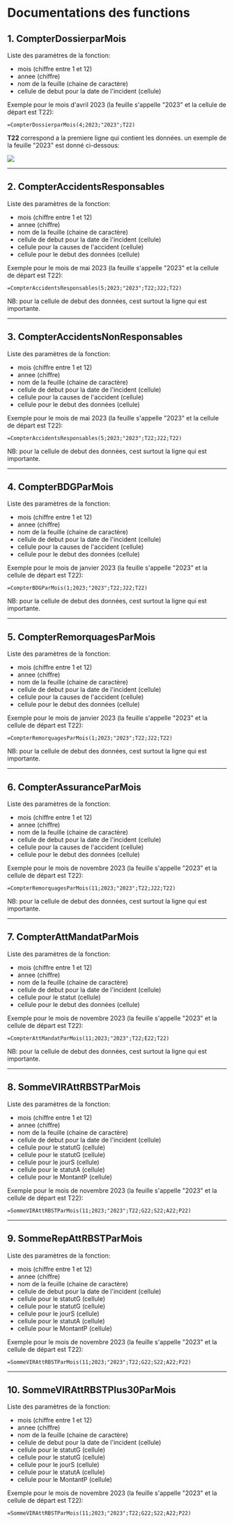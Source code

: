 
# Documentations des functions 

## 1. CompterDossierparMois

Liste des paramètres de la fonction:
- mois (chiffre entre 1 et 12)
- annee (chiffre)
- nom de la feuille (chaine de caractère)
- cellule de debut pour la date de l'incident (cellule)

Exemple pour le mois d'avril 2023 (la feuille s'appelle "2023" et la cellule de départ est T22):

```excel
=CompterDossierparMois(4;2023;"2023";T22)
```

**T22** correspond a la premiere ligne qui contient les données. un exemple de la feuille "2023" est donné ci-dessous:

![](1.png)

---


## 2. CompterAccidentsResponsables

Liste des paramètres de la fonction:
- mois (chiffre entre 1 et 12)
- annee (chiffre)
- nom de la feuille (chaine de caractère)
- cellule de debut pour la date de l'incident (cellule)
- cellule pour la causes de l'accident (cellule)
- cellule pour le debut des données (cellule)

Exemple pour le mois de mai 2023 (la feuille s'appelle "2023" et la cellule de départ est T22):

```excel
=CompterAccidentsResponsables(5;2023;"2023";T22;J22;T22)
```

NB: pour la cellule de debut des données, cest surtout la ligne qui est importante.

---

## 3. CompterAccidentsNonResponsables
Liste des paramètres de la fonction:
- mois (chiffre entre 1 et 12)
- annee (chiffre)
- nom de la feuille (chaine de caractère)
- cellule de debut pour la date de l'incident (cellule)
- cellule pour la causes de l'accident (cellule)
- cellule pour le debut des données (cellule)

Exemple pour le mois de mai 2023 (la feuille s'appelle "2023" et la cellule de départ est T22):

```excel
=CompterAccidentsResponsables(5;2023;"2023";T22;J22;T22)
```

NB: pour la cellule de debut des données, cest surtout la ligne qui est importante.

---

## 4. CompterBDGParMois
Liste des paramètres de la fonction:
- mois (chiffre entre 1 et 12)
- annee (chiffre)
- nom de la feuille (chaine de caractère)
- cellule de debut pour la date de l'incident (cellule)
- cellule pour la causes de l'accident (cellule)
- cellule pour le debut des données (cellule)

Exemple pour le mois de janvier 2023 (la feuille s'appelle "2023" et la cellule de départ est T22):

```excel
=CompterBDGParMois(1;2023;"2023";T22;J22;T22)
```

NB: pour la cellule de debut des données, cest surtout la ligne qui est importante.

---

## 5. CompterRemorquagesParMois

Liste des paramètres de la fonction:
- mois (chiffre entre 1 et 12)
- annee (chiffre)
- nom de la feuille (chaine de caractère)
- cellule de debut pour la date de l'incident (cellule)
- cellule pour la causes de l'accident (cellule)
- cellule pour le debut des données (cellule)

Exemple pour le mois de janvier 2023 (la feuille s'appelle "2023" et la cellule de départ est T22):

```excel
=CompterRemorquagesParMois(1;2023;"2023";T22;J22;T22)
```

NB: pour la cellule de debut des données, cest surtout la ligne qui est importante.

---

## 6. CompterAssuranceParMois

Liste des paramètres de la fonction:
- mois (chiffre entre 1 et 12)
- annee (chiffre)
- nom de la feuille (chaine de caractère)
- cellule de debut pour la date de l'incident (cellule)
- cellule pour la causes de l'accident (cellule)
- cellule pour le debut des données (cellule)

Exemple pour le mois de novembre 2023 (la feuille s'appelle "2023" et la cellule de départ est T22):

```excel
=CompterRemorquagesParMois(11;2023;"2023";T22;J22;T22)
```

NB: pour la cellule de debut des données, cest surtout la ligne qui est importante.

---

## 7. CompterAttMandatParMois

Liste des paramètres de la fonction:
- mois (chiffre entre 1 et 12)
- annee (chiffre)
- nom de la feuille (chaine de caractère)
- cellule de debut pour la date de l'incident (cellule)
- cellule pour le statut (cellule)
- cellule pour le debut des données (cellule)

Exemple pour le mois de novembre 2023 (la feuille s'appelle "2023" et la cellule de départ est T22):

```excel
=CompterAttMandatParMois(11;2023;"2023";T22;E22;T22)
```

NB: pour la cellule de debut des données, cest surtout la ligne qui est importante.

---

## 8. SommeVIRAttRBSTParMois

Liste des paramètres de la fonction:
- mois (chiffre entre 1 et 12)
- annee (chiffre)
- nom de la feuille (chaine de caractère)
- cellule de debut pour la date de l'incident (cellule)
- cellule pour le statutG (cellule)
- cellule pour le statutG (cellule)
- cellule pour le jourS (cellule)
- cellule pour le statutA (cellule)
- cellule pour le MontantP (cellule)




Exemple pour le mois de novembre 2023 (la feuille s'appelle "2023" et la cellule de départ est T22):

```excel
=SommeVIRAttRBSTParMois(11;2023;"2023";T22;G22;S22;A22;P22)
```

---

## 9. SommeRepAttRBSTParMois

Liste des paramètres de la fonction:
- mois (chiffre entre 1 et 12)
- annee (chiffre)
- nom de la feuille (chaine de caractère)
- cellule de debut pour la date de l'incident (cellule)
- cellule pour le statutG (cellule)
- cellule pour le statutG (cellule)
- cellule pour le jourS (cellule)
- cellule pour le statutA (cellule)
- cellule pour le MontantP (cellule)




Exemple pour le mois de novembre 2023 (la feuille s'appelle "2023" et la cellule de départ est T22):

```excel
=SommeVIRAttRBSTParMois(11;2023;"2023";T22;G22;S22;A22;P22)
```

---

## 10. SommeVIRAttRBSTPlus30ParMois

Liste des paramètres de la fonction:
- mois (chiffre entre 1 et 12)
- annee (chiffre)
- nom de la feuille (chaine de caractère)
- cellule de debut pour la date de l'incident (cellule)
- cellule pour le statutG (cellule)
- cellule pour le statutG (cellule)
- cellule pour le jourS (cellule)
- cellule pour le statutA (cellule)
- cellule pour le MontantP (cellule)




Exemple pour le mois de novembre 2023 (la feuille s'appelle "2023" et la cellule de départ est T22):

```excel
=SommeVIRAttRBSTParMois(11;2023;"2023";T22;G22;S22;A22;P22)
```

